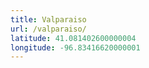 ```yaml
---
title: Valparaiso
url: /valparaiso/
latitude: 41.081402600000004
longitude: -96.83416620000001
---
```

